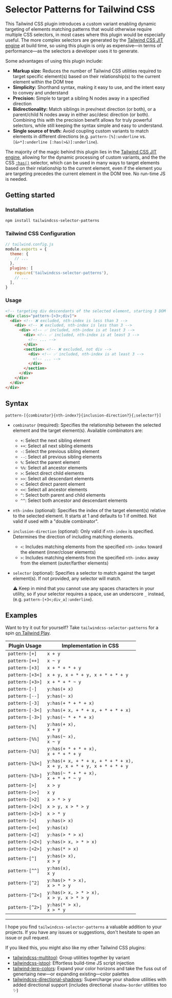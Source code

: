 # Selector Patterns for Tailwind CSS

This Tailwind CSS plugin introduces a custom variant enabling dynamic targeting of elements matching patterns that would otherwise require multiple CSS selectors, in most cases where this plugin would be especially useful. The more complex selectors are generated by the [Tailwind CSS JIT engine](https://tailwindcss.com/blog/just-in-time-the-next-generation-of-tailwind-css) at build time, so using this plugin is only as expensive—in terms of performance—as the selectors a developer uses it to generate.

Some advantages of using this plugin include:
- **Markup size:** Reduces the number of Tailwind CSS utilities required to target specific element(s) based on their relationship(s) to the current element within the DOM tree
- **Simplicity:** Shorthand syntax, making it easy to use, and the intent easy to convey and understand
- **Precision:** Simple to target a sibling N nodes away in a specified direction
- **Bidirectionality:** Match siblings in prev/next direction (or both), or a parent/child N nodes away in either asc/desc direction (or both). Combining this with the precision benefit allows for truly powerful selectors, while still keeping the syntax simple and easy to understand.
- **Single source of truth:** Avoid coupling custom variants to match elements in different directions (e.g. `pattern-[%]:underline` vs. `[&>*]:underline [:has(>&)]:underline`).

The majority of the magic behind this plugin lies in the [Tailwind CSS JIT engine](https://tailwindcss.com/blog/just-in-time-the-next-generation-of-tailwind-css), allowing for the dynamic processing of custom variants, and the the CSS [`:has()`](https://developer.mozilla.org/en-US/docs/Web/CSS/:has) selector, which can be used in many ways to target elements based on their relationship to the current element, even if the element you are targeting precedes the current element in the DOM tree. No run-time JS is needed.

## Getting started

### Installation

```bash
npm install tailwindcss-selector-patterns
```

### Tailwind CSS Configuration

```js
// tailwind.config.js
module.exports = {
  theme: {
    // ...
  },
  plugins: [
    require('tailwindcss-selector-patterns'),
    // ...
  ],
}
```

### Usage

```html
<!-- targeting div descendants of the selected element, starting 3 DOM tree levels deeper than the current element --> 
<div class="pattern-[>3>;div]">
  <div> <!-- ❌ excluded, nth-index is less than 3 -->
    <div> <!-- ❌ excluded, nth-index is less than 3 -->
      <div> <!-- ✅ included, nth-index is at least 3 -->
        <div> <!-- ✅ included, nth-index is at least 3 -->
          <!-- ... -->
        </div>
        <section> <!-- ❌ excluded, not div -->
          <div> <!-- ✅ included, nth-index is at least 3 -->
            <!-- ... -->
          </div>
        </section>
      </div>
    </div>
  </div>
</div>
```

## Syntax

```
pattern-[{combinator}{nth-index?}{inclusion-direction?}{;selector?}]
```

- `combinator` (required): Specifies the relationship between the selected element and the target element(s). Available combinators are:
  - `+`: Select the next sibling element
  - `++`: Select all next sibling elements
  - `-`: Select the previous sibling element
  - `--`: Select all previous sibling elements
  - `%`: Select the parent element
  - `%%`: Select all ancestor elements
  - `>`: Select direct child elements
  - `>>`: Select all descendant elements
  - `<`: Select direct parent element
  - `<<`: Select all ancestor elements
  - `^`: Select both parent and child elements
  - `^^`: Select both ancestor and descendant elements
- `nth-index` (optional): Specifies the index of the target element(s) relative to the selected element. It starts at 1 and defaults to 1 if omitted. Not valid if used with a "double combinator".
- `inclusion-direction` (optional): Only valid if `nth-index` is specified. Determines the direction of including matching elements.
  - `<`: Includes matching elements from the specified `nth-index` toward the element (inner/closer elements)
  - `>`: Includes matching elements from the specified `nth-index` away from the element (outer/farther elements)
- `selector` (optional): Specifies a selector to match against the target element(s). If not provided, any selector will match.
  
  ⚠️ Keep in mind that you cannot use any spaces characters in your utility, so if your selector requires a space, use an underscore `_` instead, (e.g. `pattern-[+3<;div_a]:underline`).

## Examples

Want to try it out for yourself? Take `tailwindcss-selector-patterns` for a spin [on Tailwind Play](https://play.tailwindcss.com/Yx80jD2QX5).

<table>
  <thead>
    <tr>
      <th>Plugin Usage</th>
      <th>Implementation in CSS</th>
    </tr>
  </thead>
  <tbody>
    <tr>
      <td><code>pattern-[+]</code></td>
      <td><code>x + y</code></td>
    </tr>
    <tr>
      <td><code>pattern-[++]</code></td>
      <td><code>x ~ y</code></td>
    </tr>
    <tr>
      <td><code>pattern-[+3]</code></td>
      <td><code>x + * + * + y</code></td>
    </tr>
    <tr>
      <td><code>pattern-[+3<]</code></td>
      <td><code>x + y, x + * + y, x + * + * + y</code></td>
    </tr>
    <tr>
      <td><code>pattern-[+3>]</code></td>
      <td><code>x + * + * ~ y</code></td>
    </tr>
    <tr>
      <td><code>pattern-[-]</code></td>
      <td><code>y:has(+ x)</code></td>
    </tr>
    <tr>
      <td><code>pattern-[--]</code></td>
      <td><code>y:has(~ x)</code></td>
    </tr>
    <tr>
      <td><code>pattern-[-3]</code></td>
      <td><code>y:has(+ * + * + x)</code></td>
    </tr>
    <tr>
      <td><code>pattern-[-3<]</code></td>
      <td><code>y:has(+ x, + * + x, + * + * + x)</code></td>
    </tr>
    <tr>
      <td><code>pattern-[-3>]</code></td>
      <td><code>y:has(~ * + * + x)</code></td>
    </tr>
    <tr>
      <td><code>pattern-[%]</code></td>
      <td><code>y:has(+ x),</code><br><code>x + y</code></td>
    </tr>
    <tr>
      <td><code>pattern-[%%]</code></td>
      <td><code>y:has(~ x),</code><br><code>x ~ y</code></td>
    </tr>
    <tr>
      <td><code>pattern-[%3]</code></td>
      <td><code>y:has(+ * + * + x),</code><br><code>x + * + * + y</code></td>
    </tr>
    <tr>
      <td><code>pattern-[%3<]</code></td>
      <td><code>y:has(+ x, + * + x, + * + * + x),</code><br><code>x + y, x + * + y, x + * + * + y</code></td>
    </tr>
    <tr>
      <td><code>pattern-[%3>]</code></td>
      <td><code>y:has(~ * + * + x),</code><br><code>x + * + * ~ y</code></td>
    </tr>
    <tr>
      <td><code>pattern-[>]</code></td>
      <td><code>x > y</code></td>
    </tr>
    <tr>
      <td><code>pattern-[>>]</code></td>
      <td><code>x y</code></td>
    </tr>
    <tr>
      <td><code>pattern-[>2]</code></td>
      <td><code>x > * > y</code></td>
    </tr>
    <tr>
      <td><code>pattern-[>2<]</code></td>
      <td><code>x > y, x > * > y</code></td>
    </tr>
    <tr>
      <td><code>pattern-[>2>]</code></td>
      <td><code>x > * y</code></td>
    </tr>
    <tr>
      <td><code>pattern-[<]</code></td>
      <td><code>y:has(> x)</code></td>
    </tr>
    <tr>
      <td><code>pattern-[<<]</code></td>
      <td><code>y:has(x)</code></td>
    </tr>
    <tr>
      <td><code>pattern-[<2]</code></td>
      <td><code>y:has(> * > x)</code></td>
    </tr>
    <tr>
      <td><code>pattern-[<2<]</code></td>
      <td><code>y:has(> x, > * > x)</code></td>
    </tr>
    <tr>
      <td><code>pattern-[<2>]</code></td>
      <td><code>y:has(* > x)</code></td>
    </tr>
    <tr>
      <td><code>pattern-[^]</code></td>
      <td><code>y:has(> x),</code><br><code>x > y</code></td>
    </tr>
    <tr>
      <td><code>pattern-[^^]</code></td>
      <td><code>y:has(x),</code><br><code>x y</code></td>
    </tr>
    <tr>
      <td><code>pattern-[^2]</code></td>
      <td><code>y:has(> * > x),</code><br><code>x > * > y</code></td>
    </tr>
    <tr>
      <td><code>pattern-[^2<]</code></td>
      <td><code>y:has(> x, > * > x),</code><br><code>x > y, x > * > y</code></td>
    </tr>
    <tr>
      <td><code>pattern-[^2>]</code></td>
      <td><code>y:has(* > x),</code><br><code>x > * y</code></td>
    </tr>
  </tbody>
</table>

---

I hope you find `tailwindcss-selector-patterns` a valuable addition to your projects. If you have any issues or suggestions, don't hesitate to open an issue or pull request.

If you liked this, you might also like my other Tailwind CSS plugins:
* [tailwindcss-multitool](https://github.com/brandonmcconnell/tailwindcss-multitool): Group utilities together by variant
* [tailwindcss-jstool](https://github.com/brandonmcconnell/tailwindcss-jstool): Effortless build-time JS script injection
* [tailwind-lerp-colors](https://github.com/brandonmcconnell/tailwind-lerp-colors): Expand your color horizons and take the fuss out of genertaing new—or expanding existing—color palettes
* [tailwindcss-directional-shadows](https://github.com/brandonmcconnell/tailwindcss-directional-shadows): Supercharge your shadow utilities with added directional support (includes directional `shadow-border` utilities too ✨)
